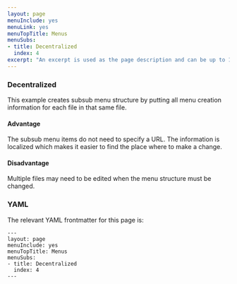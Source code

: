 ```yaml
---
layout: page
menuInclude: yes
menuLink: yes
menuTopTitle: Menus
menuSubs:
- title: Decentralized
  index: 4
excerpt: "An excerpt is used as the page description and can be up to 160 characters long..."
---
```

### Decentralized

This example creates subsub menu structure by putting all menu creation information for each file in that same file.

#### Advantage

The subsub menu items do not need to specify a URL.
The information is localized which makes it easier to find the place where to make a change.

#### Disadvantage

Multiple files may need to be edited when the menu structure must be changed.

### YAML

The relevant YAML frontmatter for this page is:

    ---
    layout: page
    menuInclude: yes
    menuTopTitle: Menus
    menuSubs:
    - title: Decentralized
      index: 4
    ---

